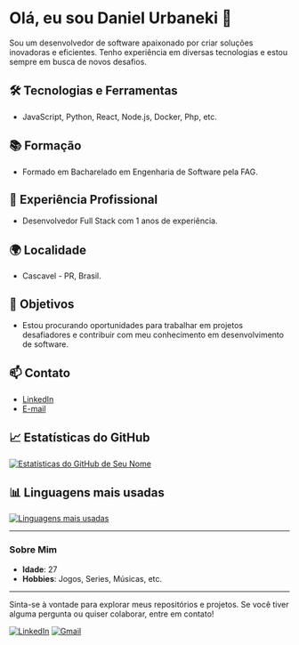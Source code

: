 # Olá, eu sou Daniel Urbaneki 👋

Sou um desenvolvedor de software apaixonado por criar soluções inovadoras e eficientes. Tenho experiência em diversas tecnologias e estou sempre em busca de novos desafios.

## 🛠 Tecnologias e Ferramentas
- JavaScript, Python, React, Node.js, Docker, Php, etc.

## 📚 Formação
- Formado em Bacharelado em Engenharia de Software pela FAG.

## 💼 Experiência Profissional
- Desenvolvedor Full Stack com 1 anos de experiência.

## 🌍 Localidade
- Cascavel - PR, Brasil.

## 🎯 Objetivos
- Estou procurando oportunidades para trabalhar em projetos desafiadores e contribuir com meu conhecimento em desenvolvimento de software.

## 📫 Contato
- [LinkedIn]([https://www.linkedin.com/in/seu-linkedin](https://www.linkedin.com/in/daniel-urbaneki/))
- [E-mail](mailto:daniel_urba@hotmail.com)

## 📈 Estatísticas do GitHub
[![Estatísticas do GitHub de Seu Nome](https://github-readme-stats.vercel.app/api?username=danielurba&show_icons=true&theme=radical)](https://github.com/danielurba)

## 📊 Linguagens mais usadas
[![Linguagens mais usadas](https://github-readme-stats.vercel.app/api/top-langs/?username=danielurba&layout=compact&theme=radical)](https://github.com/danielurba)

---

### Sobre Mim
- **Idade**: 27
- **Hobbies**: Jogos, Series, Músicas, etc.

---

Sinta-se à vontade para explorar meus repositórios e projetos. Se você tiver alguma pergunta ou quiser colaborar, entre em contato!

[![LinkedIn](https://img.shields.io/badge/LinkedIn-000?style=for-the-badge&logo=linkedin&logoColor=0E76A8)](https://www.linkedin.com/in/daniel-urbaneki)
[![Gmail](https://img.shields.io/badge/Email-000?style=for-the-badge&logo=gmail&logoColor=EA4335)](mailto:daniel_urba@hotmail.com)
